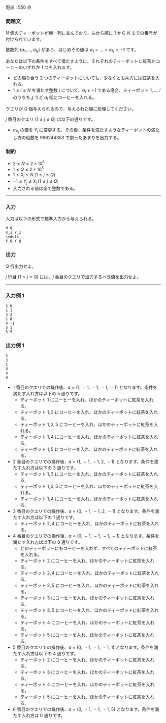 配点 : $550$ 点

### 問題文

$N$ 個のティーポットが横一列に並んでおり、左から順に $1$ から $N$ までの番号が付けられています。

整数列 $(a_1, \dots, a_N)$ があり、はじめその値は $a_1 = \dots = a_N = -1$ です。

あなたは以下の条件をすべて満たすように、それぞれのティーポットに紅茶かコーヒーのいずれか $1$ つを入れます。

  * どの隣り合う $2$ つのティーポットについても、少なくとも片方には紅茶を入れる。
  * $1 \leq i \leq N$ を満たす整数 $i$ について、$a_i \neq -1$ である場合、ティーポット $1, \dots, i$ のうちちょうど $a_i$ 個にコーヒーを入れる。



クエリが $Q$ 個与えられるので、与えられた順に処理してください。

$j$ 番目のクエリ ($1 \leq j \leq Q$) は以下の通りです。

  * $a_{X_j}$ の値を $Y_j$ に変更する。その後、条件を満たすようなティーポットの満たし方の個数を $998244353$ で割ったあまりを出力する。



### 制約

  * $2 \leq N \leq 2 \times 10^5$
  * $1 \leq Q \leq 2 \times 10^5$
  * $1 \leq X_j \leq N$ ($1 \leq j \leq Q$)
  * $-1 \leq Y_j \leq X_j$ ($1 \leq j \leq Q$)
  * 入力される値は全て整数である。



* * *

### 入力

入力は以下の形式で標準入力から与えられる。
    
    
    N Q
    X_1 Y_1
    \vdots
    X_Q Y_Q

### 出力

$Q$ 行出力せよ。

$j$ 行目 ($1 \leq j \leq Q$) には、$j$ 番目のクエリで出力するべき値を出力せよ。

* * *

### 入力例 1
    
    
    5 6
    1 1
    4 2
    1 0
    4 -1
    5 1
    5 5

### 出力例 1
    
    
    5
    3
    1
    8
    4
    0

  * $1$ 番目のクエリでの操作後、$a = (1,\ -1,\ -1,\ -1,\ -1)$ となります。条件を満たす入れ方は以下の $5$ 通りです。
    * ティーポット $1$ にコーヒーを入れ、ほかのティーポットに紅茶を入れる。
    * ティーポット $1, 3$ にコーヒーを入れ、ほかのティーポットに紅茶を入れる。
    * ティーポット $1, 3, 5$ にコーヒーを入れ、ほかのティーポットに紅茶を入れる。
    * ティーポット $1, 4$ にコーヒーを入れ、ほかのティーポットに紅茶を入れる。
    * ティーポット $1, 5$ にコーヒーを入れ、ほかのティーポットに紅茶を入れる。
  * $2$ 番目のクエリでの操作後、$a = (1,\ -1,\ -1,\ 2,\ -1)$ となります。条件を満たす入れ方は以下の $3$ 通りです。
    * ティーポット $1, 3$ にコーヒーを入れ、ほかのティーポットに紅茶を入れる。
    * ティーポット $1, 3, 5$ にコーヒーを入れ、ほかのティーポットに紅茶を入れる。
    * ティーポット $1, 4$ にコーヒーを入れ、ほかのティーポットに紅茶を入れる。
  * $3$ 番目のクエリでの操作後、$a = (0,\ -1,\ -1,\ 2,\ -1)$ となります。条件を満たす入れ方は以下の $1$ 通りです。
    * ティーポット $2, 4$ にコーヒーを入れ、ほかのティーポットに紅茶を入れる。
  * $4$ 番目のクエリでの操作後、$a = (0,\ -1,\ -1,\ -1,\ -1)$ となります。条件を満たす入れ方は以下の $8$ 通りです。
    * どのティーポットにもコーヒーを入れず、すべてのティーポットに紅茶を入れる。
    * ティーポット $2$ にコーヒーを入れ、ほかのティーポットに紅茶を入れる。
    * ティーポット $2, 4$ にコーヒーを入れ、ほかのティーポットに紅茶を入れる。
    * ティーポット $2, 5$ にコーヒーを入れ、ほかのティーポットに紅茶を入れる。
    * ティーポット $3$ にコーヒーを入れ、ほかのティーポットに紅茶を入れる。
    * ティーポット $3, 5$ にコーヒーを入れ、ほかのティーポットに紅茶を入れる。
    * ティーポット $4$ にコーヒーを入れ、ほかのティーポットに紅茶を入れる。
    * ティーポット $5$ にコーヒーを入れ、ほかのティーポットに紅茶を入れる。
  * $5$ 番目のクエリでの操作後、$a = (0,\ -1,\ -1,\ -1,\ 1)$ となります。条件を満たす入れ方は以下の $4$ 通りです。
    * ティーポット $2$ にコーヒーを入れ、ほかのティーポットに紅茶を入れる。
    * ティーポット $3$ にコーヒーを入れ、ほかのティーポットに紅茶を入れる。
    * ティーポット $4$ にコーヒーを入れ、ほかのティーポットに紅茶を入れる。
    * ティーポット $5$ にコーヒーを入れ、ほかのティーポットに紅茶を入れる。
  * $6$ 番目のクエリでの操作後、$a = (0,\ -1,\ -1,\ -1,\ 5)$ となります。条件を満たす入れ方は $0$ 通りです。